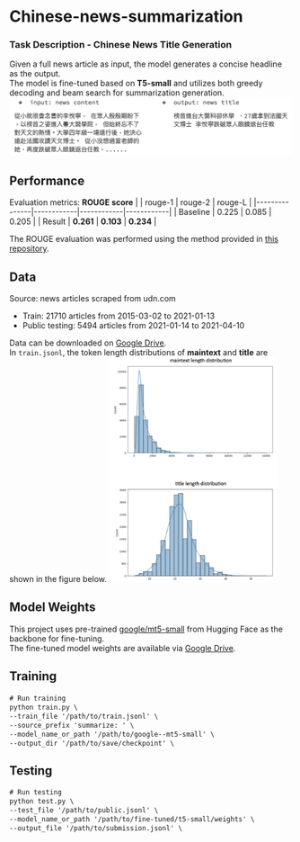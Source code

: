 # Chinese-news-summarization
### Task Description - Chinese News Title Generation
Given a full news article as input, the model generates a concise headline as the output.  
The model is fine-tuned based on **T5-small** and utilizes both greedy decoding and beam search for summarization generation.
![image](./imgs/task_description.png)
## Performance
Evaluation metrics: **ROUGE score**
|               | rouge-1    | rouge-2    | rouge-L    |
|---------------|------------|------------|------------|
| Baseline      | 0.225      | 0.085      | 0.205      |
| Result        | **0.261**  | **0.103**  | **0.234**  |

The ROUGE evaluation was performed using the method provided in [this repository](https://github.com/deankuo/ADL24-HW2).
## Data
Source: news articles scraped from udn.com  
* Train: 21710 articles from 2015-03-02 to 2021-01-13
* Public testing: 5494 articles from 2021-01-14 to 2021-04-10  

Data can be downloaded on [Google Drive](https://drive.google.com/drive/folders1PMa25MwIVWTRhUtkWTfBFgqbqmGAxG2-).  
In `train.jsonl`, the token length distributions of **maintext** and **title** are shown in the figure below.
<img src="./imgs/seq_length_distribution.png" alt="Description" width="300"/>
## Model Weights
This project uses pre-trained [google/mt5-small](https://huggingface.co/google/mt5-small) from Hugging Face as the backbone for fine-tuning.  
The fine-tuned model weights are available via [Google Drive](https://drive.google.com/file/d/1oH4KqUhyHJ9pUPiiF1CIDOz7awi5sb7O/view?usp=share_link).
## Training
```
# Run training
python train.py \
--train_file '/path/to/train.jsonl' \
--source_prefix 'summarize: ' \
--model_name_or_path '/path/to/google--mt5-small' \
--output_dir '/path/to/save/checkpoint' \
```
## Testing
```
# Run testing
python test.py \
--test_file '/path/to/public.jsonl' \
--model_name_or_path '/path/to/fine-tuned/t5-small/weights' \
--output_file '/path/to/submission.jsonl' \
```